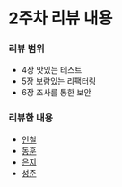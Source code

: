 # 2주차 리뷰 내용

### 리뷰 범위

* 4장 맛있는 테스트
* 5장 보람있는 리팩터링
* 6장 조사를 통한 보안

### 리뷰한 내용

* [인철](./incheol)
* [동훈](week2/donghun.md)
* [은지](week2/eunji.md)
* [성준](week2/sungjun.md)
